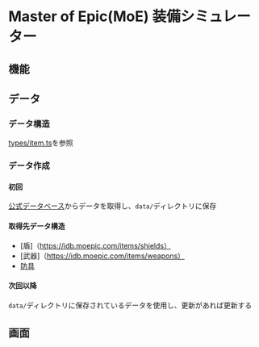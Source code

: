 # Master of Epic(MoE) 装備シミュレーター

## 機能

## データ

### データ構造

[types/item.ts](../src/types/Item.ts)を参照

### データ作成

#### 初回

[公式データベース](https://idb.moepic.com/)からデータを取得し、`data/`ディレクトリに保存

#### 取得先データ構造

-   [盾]（https://idb.moepic.com/items/shields）
-   [武器]（https://idb.moepic.com/items/weapons）
-   [防具](https://idb.moepic.com/items/defences)

#### 次回以降

`data/`ディレクトリに保存されているデータを使用し、更新があれば更新する

## 画面

